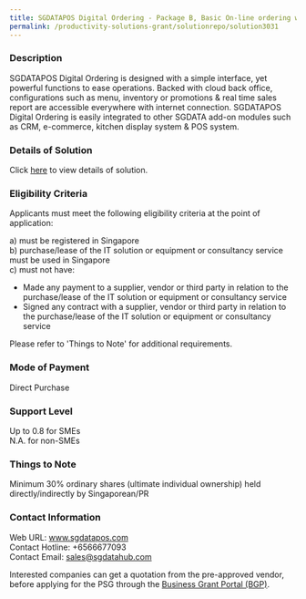 ```yaml
---
title: SGDATAPOS Digital Ordering - Package B, Basic On-line ordering with Customer Relationship Module
permalink: /productivity-solutions-grant/solutionrepo/solution3031
---
```


### Description

SGDATAPOS Digital Ordering is designed with a simple interface, yet powerful functions to ease operations.
Backed with cloud back office, configurations such as menu, inventory or promotions & real time sales report are accessible everywhere with internet connection.
SGDATAPOS Digital Ordering is easily integrated to other SGDATA add-on modules such as CRM, e-commerce, kitchen display system & POS system.

### Details of Solution

Click <a href='https://www.gobusiness.gov.sg/images/psg/Singapore_DataHub_Desensitised_Annex_3_Part_2.pdf' target='_blank' rel='noopener'>here</a> to view details of solution.

### Eligibility Criteria

Applicants must meet the following eligibility criteria at the point of application:

a) must be registered in Singapore <br>
b) purchase/lease of the IT solution or equipment or consultancy service must be used in Singapore <br>
c) must not have:
- Made any payment to a supplier, vendor or third party in relation to the purchase/lease of the IT solution or equipment or consultancy service
- Signed any contract with a supplier, vendor or third party in relation to the purchase/lease of the IT solution or equipment or consultancy service

Please refer to 'Things to Note' for additional requirements.

### Mode of Payment
Direct Purchase

### Support Level
Up to 0.8 for SMEs <br>
N.A. for non-SMEs

### Things to Note
Minimum 30% ordinary shares (ultimate individual ownership) held directly/indirectly by Singaporean/PR

### Contact Information
Web URL: www.sgdatapos.com <br>Contact Hotline: +6566677093 <br>Contact Email: sales@sgdatahub.com <br>

Interested companies can get a quotation from the pre-approved vendor, before applying for the PSG through the <a target='_blank' rel='noopener' href='https://www.businessgrants.gov.sg/'>Business Grant Portal (BGP)</a>.
